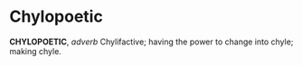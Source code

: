 # Chylopoetic

**CHYLOPOETIC**, _adverb_ Chylifactive; having the power to change into chyle; making chyle.